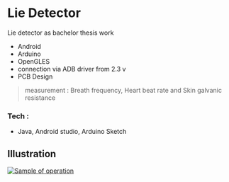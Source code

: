 # Lie Detector


Lie detector as bachelor thesis work

  - Android
  - Arduino
  - OpenGLES
  - connection via ADB driver from 2.3 v
  - PCB Design

> measurement : Breath frequency, Heart beat rate and Skin galvanic resistance 

### Tech : 

* Java, Android studio, Arduino Sketch


## Illustration 

[![Sample of operation](https://img.youtube.com/vi/jkdGsmkgCew/0.jpg)](http://www.youtube.com/embed/jkdGsmkgCew)


   
